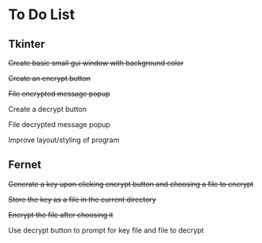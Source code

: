 # To Do List

## Tkinter
~~Create basic small gui window with background color~~

~~Create an encrypt button~~

~~File encrypted message popup~~

Create a decrypt button

File decrypted message popup

Improve layout/styling of program
## Fernet

~~Generate a key upon clicking encrypt button and choosing a file to encrypt~~

~~Store the key as a file in the current directory~~

~~Encrypt the file after choosing it~~

Use decrypt button to prompt for key file and file to decrypt



